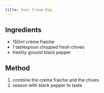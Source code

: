```yaml
---
title: Sour Cream Dip
---
```


## Ingredients

-   150ml crème fraiche
-   1 tablespoon chopped fresh chives
-   freshly ground black pepper

## Method

1.  combine the crème fraiche and the chives
2.  season with black pepper to taste
